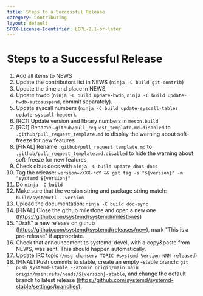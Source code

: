 ```yaml
---
title: Steps to a Successful Release
category: Contributing
layout: default
SPDX-License-Identifier: LGPL-2.1-or-later
---
```


# Steps to a Successful Release

1. Add all items to NEWS
2. Update the contributors list in NEWS (`ninja -C build git-contrib`)
3. Update the time and place in NEWS
4. Update hwdb (`ninja -C build update-hwdb`, `ninja -C build update-hwdb-autosuspend`, commit separately).
5. Update syscall numbers (`ninja -C build update-syscall-tables update-syscall-header`).
6. [RC1] Update version and library numbers in `meson.build`
7. [RC1] Rename `.github/pull_request_template.md.disabled` to `.github/pull_request_template.md` to display the warning about soft-freeze for new features
8. [FINAL] Rename `.github/pull_request_template.md` to `.github/pull_request_template.md.disabled` to hide the warning about soft-freeze for new features
9. Check dbus docs with `ninja -C build update-dbus-docs`
10. Tag the release: `version=vXXX-rcY && git tag -s "${version}" -m "systemd ${version}"`
11. Do `ninja -C build`
12. Make sure that the version string and package string match: `build/systemctl --version`
13. Upload the documentation: `ninja -C build doc-sync`
14. [FINAL] Close the github milestone and open a new one (https://github.com/systemd/systemd/milestones)
15. "Draft" a new release on github (https://github.com/systemd/systemd/releases/new), mark "This is a pre-release" if appropriate.
16. Check that announcement to systemd-devel, with a copy&paste from NEWS, was sent. This should happen automatically.
17. Update IRC topic (`/msg chanserv TOPIC #systemd Version NNN released`)
18. [FINAL] Push commits to stable, create an empty -stable branch: `git push systemd-stable --atomic origin/main:main origin/main:refs/heads/${version}-stable`, and change the default branch to latest release (https://github.com/systemd/systemd-stable/settings/branches).
